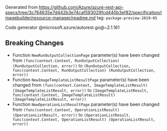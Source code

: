 Generated from https://github.com/Azure/azure-rest-api-specs/tree/3c764635e7d442b3e74caf593029fcd440b3ef82/specification/imagebuilder/resource-manager/readme.md tag: `package-preview-2019-05`

Code generator @microsoft.azure/autorest.go@~2.1.161

## Breaking Changes

- Function `NewRunOutputCollectionPage` parameter(s) have been changed from `(func(context.Context, RunOutputCollection) (RunOutputCollection, error))` to `(RunOutputCollection, func(context.Context, RunOutputCollection) (RunOutputCollection, error))`
- Function `NewImageTemplateListResultPage` parameter(s) have been changed from `(func(context.Context, ImageTemplateListResult) (ImageTemplateListResult, error))` to `(ImageTemplateListResult, func(context.Context, ImageTemplateListResult) (ImageTemplateListResult, error))`
- Function `NewOperationListResultPage` parameter(s) have been changed from `(func(context.Context, OperationListResult) (OperationListResult, error))` to `(OperationListResult, func(context.Context, OperationListResult) (OperationListResult, error))`
